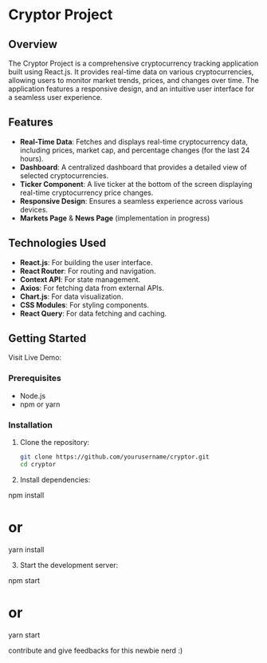 # Cryptor Project

## Overview

The Cryptor Project is a comprehensive cryptocurrency tracking application built using React.js. It provides real-time data on various cryptocurrencies, allowing users to monitor market trends, prices, and changes over time. The application features a responsive design, and an intuitive user interface for a seamless user experience.

## Features

- **Real-Time Data**: Fetches and displays real-time cryptocurrency data, including prices, market cap, and percentage changes (for the last 24 hours).
- **Dashboard**: A centralized dashboard that provides a detailed view of selected cryptocurrencies.
- **Ticker Component**: A live ticker at the bottom of the screen displaying real-time cryptocurrency price changes.
- **Responsive Design**: Ensures a seamless experience across various devices.
- **Markets Page** & **News Page** (implementation in progress)

## Technologies Used

- **React.js**: For building the user interface.
- **React Router**: For routing and navigation.
- **Context API**: For state management.
- **Axios**: For fetching data from external APIs.
- **Chart.js**: For data visualization.
- **CSS Modules**: For styling components.
- **React Query**: For data fetching and caching.

## Getting Started

Visit Live Demo: 


### Prerequisites

- Node.js
- npm or yarn

### Installation

1. Clone the repository:

   ```bash
   git clone https://github.com/yourusername/cryptor.git
   cd cryptor


2. Install dependencies:

npm install
# or
yarn install


3. Start the development server:

npm start
# or
yarn start


contribute and give feedbacks for this newbie nerd :)